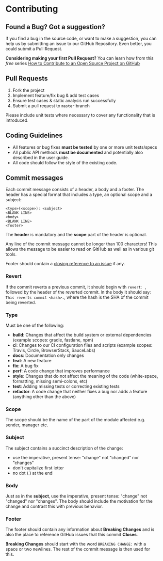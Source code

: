 # Contributing

## Found a Bug? Got a suggestion?

If you find a bug in the source code, or want to make a suggestion, you can help us by submitting an issue to our GitHub Repository. Even better, you could submit a Pull Request.

**Considering making your first Pull Request?** You can learn how from this *free* series [How to Contribute to an Open Source Project on GitHub](https://egghead.io/series/how-to-contribute-to-an-open-source-project-on-github)

## Pull Requests

1. Fork the project
2. Implement feature/fix bug & add test cases
3. Ensure test cases & static analysis run successfully
4. Submit a pull request to `master` branch

Please include unit tests where necessary to cover any functionality that is introduced.

## Coding Guidelines

* All features or bug fixes **must be tested** by one or more unit tests/specs
* All public API methods **must be documented** and potentially also described in the user guide.
* All code should follow the style of the existing code.

## Commit messages

Each commit message consists of a header, a body and a footer. The header has a special format that includes a type, an optional scope and a subject:

```
<type>(<scope>): <subject>
<BLANK LINE>
<body>
<BLANK LINE>
<footer>
```

The **header** is mandatory and the **scope** part of the header is optional.

Any line of the commit message cannot be longer than 100 characters! This allows the message to be easier
to read on GitHub as well as in various git tools.

Footer should contain a [closing reference to an issue](https://help.github.com/articles/closing-issues-via-commit-messages/) if any.

### Revert

If the commit reverts a previous commit, it should begin with `revert: `, followed by the header of the reverted commit. In the body it should say: `This reverts commit <hash>.`, where the hash is the SHA of the commit being reverted.

### Type

Must be one of the following:

* **build**: Changes that affect the build system or external dependencies (example scopes: gradle, fastlane, npm)
* **ci**: Changes to our CI configuration files and scripts (example scopes: Travis, Circle, BrowserStack, SauceLabs)
* **docs**: Documentation only changes
* **feat**: A new feature
* **fix**: A bug fix
* **perf**: A code change that improves performance
* **style**: Changes that do not affect the meaning of the code (white-space, formatting, missing semi-colons, etc)
* **test**: Adding missing tests or correcting existing tests
* **refactor**: A code change that neither fixes a bug nor adds a feature (anything other than the above)

### Scope

The scope should be the name of the part of the module affected e.g. sender, manager etc.


### Subject

The subject contains a succinct description of the change:

* use the imperative, present tense: "change" not "changed" nor "changes"
* don't capitalize first letter
* no dot (.) at the end


### Body

Just as in the **subject**, use the imperative, present tense: "change" not "changed" nor "changes".
The body should include the motivation for the change and contrast this with previous behavior.

### Footer

The footer should contain any information about **Breaking Changes** and is also the place to
reference GitHub issues that this commit **Closes**.

**Breaking Changes** should start with the word `BREAKING CHANGE:` with a space or two newlines. The rest of the commit message is then used for this.
